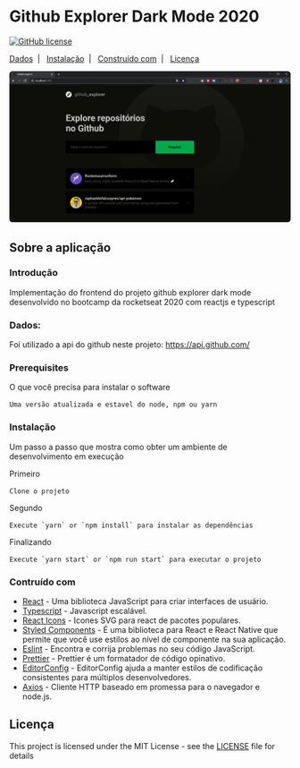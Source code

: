 # Github Explorer Dark Mode 2020

[![GitHub license](https://img.shields.io/badge/license-MIT-blue.svg)](https://github.com/raphaeldefalcoayres/lectures-backend/blob/master/LICENSE)

<p>
  <a href="#dados">Dados</a>&nbsp;&nbsp;|&nbsp;&nbsp;
  <a href="#instalação">Instalação</a>&nbsp;&nbsp;|&nbsp;&nbsp;
  <a href="#contruído-com">Construído com</a>&nbsp;&nbsp;|&nbsp;&nbsp;
  <a href="#licença">Licença</a>
</p>

![Print demo](https://github.com/raphaeldefalcoayres/github-explorer-2020-frontend/blob/master/.github/demo.png)

## Sobre a aplicação

### Introdução

Implementação do frontend do projeto github explorer dark mode desenvolvido no bootcamp da rocketseat 2020 com reactjs e typescript

### Dados:

Foi utilizado a api do github neste projeto: https://api.github.com/

### Prerequisites

O que você precisa para instalar o software

```
Uma versão atualizada e estavel do node, npm ou yarn
```

### Instalação

Um passo a passo que mostra como obter um ambiente de desenvolvimento em execução

Primeiro

```
Clone o projeto
```

Segundo

```
Execute `yarn` or `npm install` para instalar as dependências
```

Finalizando

```
Execute `yarn start` or `npm run start` para executar o projeto
```

### Contruído com

- [React](https://pt-br.reactjs.org/?fbclid=IwAR0qox-iLijSa20vGDex2DoJ9IgwyE4YG7BzA8L3s7grsqSXyXGmyNVnJ2I) - Uma biblioteca JavaScript para criar interfaces de usuário.
- [Typescript](https://www.typescriptlang.org/) - Javascript escalável.
- [React Icons](https://github.com/react-icons/react-icons) - Icones SVG para react de pacotes populares.
- [Styled Components](https://www.styled-components.com/) - É uma biblioteca para React e React Native que permite que você use estilos ao nível de componente na sua aplicação.
- [Eslint](https://eslint.org/) - Encontra e corrija problemas no seu código JavaScript.
- [Prettier](https://prettier.io/) - Prettier é um formatador de código opinativo.
- [EditorConfig](https://editorconfig.org/) - EditorConfig ajuda a manter estilos de codificação consistentes para múltiplos desenvolvedores.
- [Axios](https://github.com/axios/axios) - Cliente HTTP baseado em promessa para o navegador e node.js.

## Licença

This project is licensed under the MIT License - see the [LICENSE](LICENSE) file for details
